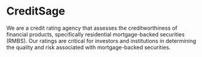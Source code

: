 # CreditSage
We are a credit rating agency that assesses the creditworthiness of financial products, specifically residential mortgage-backed securities (RMBS). Our ratings are critical for investors and institutions in determining the quality and risk associated with mortgage-backed securities.
